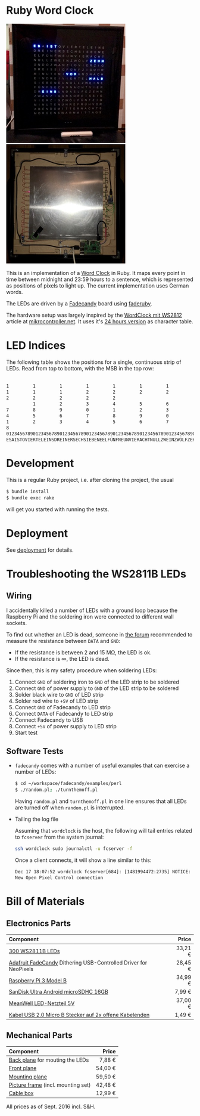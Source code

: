 # Ruby Word Clock

![Front](doc/front.jpg) ![Back](doc/back.jpg)

This is an implementation of a [Word Clock](http://www.instructables.com/id/Wordclock/) in Ruby. It maps every point in time between midnight and 23:59 hours to a sentence, which is represented as positions of pixels to light up. The current implementation uses German words.

The LEDs are driven by a [Fadecandy](https://github.com/scanlime/fadecandy) board using [faderuby](https://github.com/JamesHarrison/faderuby).

The hardware setup was largely inspired by the [WordClock mit WS2812](https://www.mikrocontroller.net/articles/WordClock_mit_WS2812) article at [mikrocontroller.net](https://www.mikrocontroller.net/). It uses it's [24 hours version](https://www.mikrocontroller.net/wikifiles/1/12/WordClock24h-Frontplatte-800x800.png) as character table.

# LED Indices

The following table shows the positions for a single, continuous strip of LEDs. Read from top to bottom, with the MSB in the top row:

```
                                                                                                    1         1         1         1         1         1         1         1         1         1         2         2         2         2         2         2         2         2         2
          1         2         3         4         5         6         7         8         9         0         1         2         3         4         5         6         7         8         9         0         1         2         3         4         5         6         7         8
012345678901234567890123456789012345678901234567890123456789012345678901234567890123456789012345678901234567890123456789012345678901234567890123456789012345678901234567890123456789012345678901234567890123456789012345678901234567890123456789012345678901234567890123456789012345678901234567
ESAISTOVIERTELEINSDREINERSECHSIEBENEELFÜNFNEUNVIERACHTNULLZWEINZWÖLFZEHNUNDOZWANZIGVIERZIGDREISSIGFÜNFZIGUHRMINUTENIVORUNDNACHEINDREIVIERTELHALBSIEBENEUNULLZWEINEFÜNFSECHSNACHTVIERDREINSUNDAELFEZEHNZWANZIGGRADREISSIGVIERZIGZWÖLFÜNFZIGMINUTENUHREFRÜHVORABENDSMITTERNACHTSMORGENSWARMMITTAGS
```

# Development

This is a regular Ruby project, i.e. after cloning the project, the usual

```bash
$ bundle install
$ bundle exec rake
```

will get you started with running the tests.

# Deployment

See [deployment](deployment/README.markdown) for details.

# Troubleshooting the WS2811B LEDs

## Wiring

I accidentally killed a number of LEDs with a ground loop because the Raspberry Pi and the soldering iron were connected to different wall sockets.

To find out whether an LED is dead, someone in [the forum](https://www.mikrocontroller.net/topic/385955) recommended to measure the resistance between `DATA` and `GND`:

* If the resistance is between 2 and 15 MΩ, the LED is ok.
* If the resistance is ∞, the LED is dead.

Since then, this is my safety procedure when soldering LEDs:

1. Connect `GND` of soldering iron to `GND` of the LED strip to be soldered
1. Connect `GND` of power supply to `GND` of the LED strip to be soldered
1. Solder black wire to `GND` of LED strip
1. Solder red wire to `+5V` of LED strip
1. Connect `GND` of Fadecandy to LED strip
1. Connect `DATA` of Fadecandy to LED strip
1. Connect Fadecandy to USB
1. Connect `+5V` of power supply to LED strip
1. Start test

## Software Tests

* `fadecandy` comes with a number of useful examples that can exercise a number of LEDs:

  ```bash
  $ cd ~/workspace/fadecandy/examples/perl
  $ ./random.pl; ./turnthemoff.pl
  ```

  Having `random.pl` and `turnthemoff.pl` in one line ensures that all LEDs are turned off when `random.pl` is interrupted.

* Tailing the log file

  Assuming that `wordclock` is the host, the following will tail entries related to  `fcserver` from the system journal:

  ```bash
  ssh wordclock sudo journalctl -u fcserver -f
  ```

  Once a client connects, it will show a line similar to this:

  ```
  Dec 17 18:07:52 wordclock fcserver[684]: [1481994472:2735] NOTICE: New Open Pixel Control connection
  ```

# Bill of Materials

## Electronics Parts

| Component |   Price |
| :-------- | ------: |
| [300 WS2811B LEDs](https://www.ebay.de/itm/222192610445) | 33,21 € |
| [Adafruit FadeCandy](http://www.exp-tech.de/adafruit-fadecandy-dithering-usb-controlled-driver-for-neopixels) Dithering USB-Controlled Driver for NeoPixels | 28,45 € |
| [Raspberry Pi 3 Model B](https://www.amazon.de/dp/B01CEFWQFA/) | 34,99 € |
| [SanDisk Ultra Android microSDHC 16GB](https://www.amazon.de/dp/B013UDL5V6/) | 7,99 € |
| [MeanWell LED-Netzteil 5V](https://www.ebay.de/itm/310840219652) | 37,00 € |
| [Kabel USB 2.0 Micro B Stecker auf 2x offene Kabelenden](https://www.amazon.de/dp/B01A9GLG6Q/) | 1,49 € |

## Mechanical Parts

| Component |   Price |
| :-------- | ------: |
| [Back plane](https://www.ebay.de/itm/301477115708) for mouting the LEDs | 7,88 € |
| [Front plane](https://www.mikrocontroller.net/articles/WordClock_mit_WS2812#WC24h_Sammelbestellung_Frontplatten) |  54,00 € |
| [Mounting plane](https://www.mikrocontroller.net/articles/WordClock_mit_WS2812#WC24h_Sammelbestellung_Zwischenb.C3.B6den) | 59,50 € |
| [Picture frame](https://www.alutech.de/alu---zuschnitt-profil-18.html) (incl. mounting set) | 42,48 € |
| [Cable box](https://www.amazon.de/dp/B01C6V7OP4/) | 12,99 € |

All prices as of Sept. 2016 incl. S&H.
